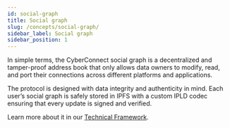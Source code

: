 ```yaml
---
id: social-graph
title: Social graph
slug: /concepts/social-graph/
sidebar_label: Social graph
sidebar_position: 1
---
```


In simple terms, the CyberConnect social graph is a decentralized and tamper-proof address book that only allows data owners to modify, read, and port their connections across different platforms and applications.

The protocol is designed with data integrity and authenticity in mind. Each user’s social graph is safely stored in IPFS with a custom IPLD codec ensuring that every update is signed and verified.

Learn more about it in our [Technical Framework](/protocol/technical-framework/).
